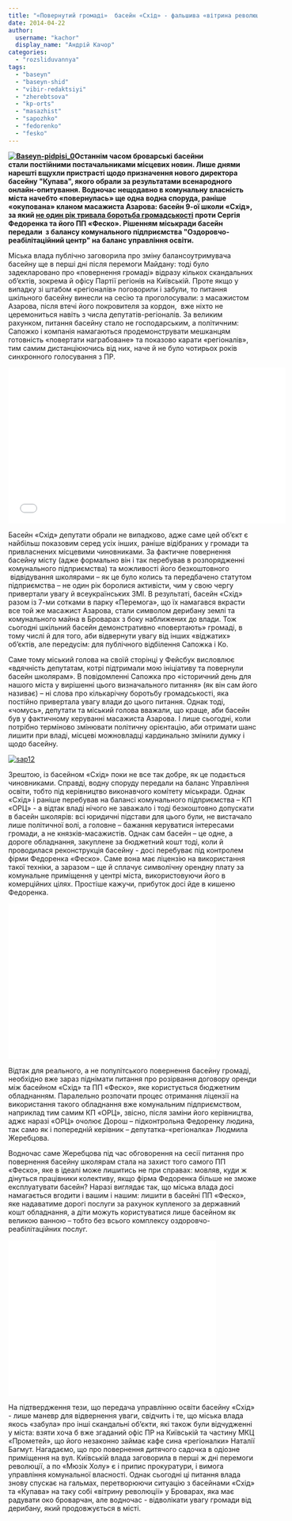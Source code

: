 ```yaml
---
title: "«Повернутий громаді»  басейн «Схід» - фальшива «вітрина революції» у Броварах"
date: 2014-04-22
author: 
  username: "kachor"
  display_name: "Андрій Качор"
categories: 
  - "rozsliduvannya"
tags: 
  - "baseyn"
  - "baseyn-shid"
  - "vibir-redaktsiyi"
  - "zherebtsova"
  - "kp-orts"
  - "masazhist"
  - "sapozhko"
  - "fedorenko"
  - "fesko"
---
```


**[![Baseyn-pidpisi_0](https://mpz.brovary.org/wp-content/uploads/2014/04/Baseyn-pidpisi_0.jpg)](https://mpz.brovary.org/wp-content/uploads/2014/04/Baseyn-pidpisi_0.jpg)Останнім часом броварські басейни стали постійними постачальниками місцевих новин. Лише днями нарешті вщухли пристрасті щодо призначення нового директора басейну "Купава", якого обрали за результатами всенародного онлайн-опитування. Водночас нещодавно в комунальну власність міста начебто **«**повернулась**»** ще одна водна споруда, раніше «окупована» кланом масажиста Азарова: басейн 9-ої школи «Схід», за який [не один рік тривала боротьба громадськості](https://mpz.brovary.org/tag/baseyn-dityam/) проти Сергія Федоренка та його ПП «Феско». Рішенням міськради басейн передали  з балансу комунального підприємства "Оздоровчо-реабілітаційний центр" на баланс управління освіти.**

Міська влада публічно заговорила про зміну балансоутримувача басейну ще в перші дні після перемоги Майдану: тоді було задекларовано про «повернення громаді» відразу кількох скандальних об’єктів, зокрема й офісу Партії регіонів на Київській. Проте якщо у випадку зі штабом «регіоналів» поговорили і забули, то питання шкільного басейну винесли на сесію та проголосували: з масажистом Азарова, після втечі його покровителя за кордон,  вже ніхто не церемониться навіть з числа депутатів-регіоналів. За великим рахунком, питання басейну стало не господарським, а політичним: Сапожко і компанія намагаються продемонструвати мешканцям готовність «повертати награбоване» та показово карати «регіоналів», тим самим дистанціюючись від них, наче й не було чотирьох років синхронного голосування з ПР.

<iframe src="//www.youtube.com/embed/scSyZZIt5jw" width="560" height="315" frameborder="0" allowfullscreen="allowfullscreen"></iframe>

Басейн «Схід» депутати обрали не випадково, адже саме цей об’єкт є найбільш показовим серед усіх інших, раніше відібраних у громади та привласнених місцевими чиновниками. За фактичне повернення басейну місту (адже формально він і так перебував в розпорядженні комунального підприємства) та можливості його безкоштовного  відвідування школярами – як це було колись та передбачено статутом підприємства – не один рік боролися активісти, чим у свою чергу привертали увагу й всеукраїнських ЗМІ. В результаті, басейн «Схід» разом із 7-ми сотками в парку «Перемога», що їх намагався вкрасти все той же масажист Азарова, стали символом дерибану землі та комунального майна в Броварах з боку наближених до влади. Тож сьогодні шкільний басейн демонстративно «повертають» громаді, в тому числі й для того, аби відвернути увагу від інших «віджатих» об’єктів, але передусім: для публічного відбілення Сапожка і Ко.

Саме тому міський голова на своїй сторінці у Фейсбук висловлює «вдячність депутатам, котрі підтримали мою ініціативу та повернули басейн школярам». В повідомленні Сапожка про «історичний день для нашого міста у вирішенні цього визначального питання» (як він сам його називає) – ні слова про кількарічну боротьбу громадськості, яка постійно привертала увагу влади до цього питання. Однак тоді, «чомусь», депутати та міський голова вважали, що краще, аби басейн був у фактичному керуванні масажиста Азарова. І лише сьогодні, коли потрібно терміново змінювати політичну орієнтацію, аби отримати шанс лишити при владі, місцеві можновладці кардинально змінили думку і щодо басейну.

[![sap12](https://mpz.brovary.org/wp-content/uploads/2014/04/sap12.jpg)](https://mpz.brovary.org/wp-content/uploads/2014/04/sap12.jpg)

Зрештою, із басейном «Схід» поки не все так добре, як це подається чиновниками. Справді, водну споруду передали на баланс Управління освіти, тобто під керівництво виконавчого комітету міськради. Однак «Схід» і раніше перебував на балансі комунального підприємства – КП «ОРЦ» - а відтак владі нічого не заважало і тоді безкоштовно допускати в басейн школярів: всі юридичні підстави для цього були, не вистачало лише політичної волі, а головне – бажання керуватися інтересами громади, а не князків-масажистів. Однак сам басейн – це одне, а дороге обладнання, закуплене за бюджетний кошт тоді, коли й проводилася реконструкція басейну - досі перебуває під контролем фірми Федоренка «Феско». Саме вона має ліцензію на використання такої техніки, а заразом – ще й сплачує символічну орендну плату за комунальне приміщення у центрі міста, використовуючи його в комерційних цілях. Простіше кажучи, прибуток досі йде в кишеню Федоренка.

<iframe src="//www.youtube.com/embed/kKS-mgn5zJg" width="420" height="315" frameborder="0" allowfullscreen="allowfullscreen"></iframe>

Відтак для реального, а не популітського повернення басейну громаді, необхідно вже зараз піднімати питання про розірвання договору оренди між басейном «Схід» та ПП «Феско», яке користується бюджетним обладнанням. Паралельно розпочати процес отримання ліцензії на використання такого обладнання вже комунальним підприємством, наприклад тим самим КП «ОРЦ», звісно, після заміни його керівництва, аджє наразі «ОРЦ» очолює Дорош – підконтрольна Федоренку людина, так само як і попередній керівник – депутатка-«регіоналка» Людмила Жеребцова.

Водночас саме Жеребцова під час обговорення на сесії питання про повернення басейну школярам стала на захист того самого ПП «Феско», яке в ідеалі може лишитись не при справах: мовляв, куди ж дінуться працівники колективу, якщо фірма Федоренка більше не зможе експлуатувати басейн? Наразі виглядає так, що міська влада досі намагається вгодити і вашим і нашим: лишити в басейні ПП «Феско», яке надаватиме дорогі послуги за рахунок купленого за державний кошт обладнання, а діти можуть користуватися лише басейном як великою ванною – тобто без всього комплексу оздоровчо-реабілітаційних послуг.

<iframe src="//www.youtube.com/embed/nklwcJCt6Ls" width="420" height="315" frameborder="0" allowfullscreen="allowfullscreen"></iframe>

На підтвердження тези, що передача управлінню освіти басейну «Схід» - лише маневр для відвернення уваги, свідчить і те, що міська влада якось «забула» про інші скандальні об’єкти, які також були відчудженні у міста: взяти хоча б вже згаданий офіс ПР на Київській та частину МКЦ «Прометей», що його незаконно займає кафе сина «регіоналки» Наталії Багмут. Нагадаємо, що про повернення дитячого садочка в одіозне приміщення на вул. Київській влада заговорила в перші ж дні перемоги революції, а по «Мюзік Холу» є і припис прокуратури, і вимога управління комунальної власності. Однак сьогодні ці питання влада знову спускає на гальмах, перетворюючи ситуацію з басейнами «Схід» та «Купава» на таку собі «вітрину революції» у Броварах, яка має радувати око броварчан, але водночас - відволікати увагу громади від дерибану, який продовжується в місті.
